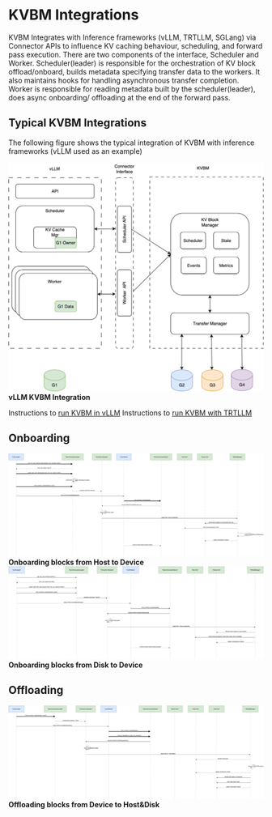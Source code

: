 <!--
SPDX-FileCopyrightText: Copyright (c) 2025 NVIDIA CORPORATION & AFFILIATES.
All rights reserved.
SPDX-License-Identifier: Apache-2.0

Licensed under the Apache License, Version 2.0 (the "License");
you may not use this file except in compliance with the License.
You may obtain a copy of the License at

http://www.apache.org/licenses/LICENSE-2.0

Unless required by applicable law or agreed to in writing, software
distributed under the License is distributed on an "AS IS" BASIS,
WITHOUT WARRANTIES OR CONDITIONS OF ANY KIND, either express or implied.
See the License for the specific language governing permissions and
limitations under the License.
-->

# KVBM Integrations

KVBM Integrates with Inference frameworks (vLLM, TRTLLM, SGLang) via Connector APIs to influence KV caching behaviour, scheduling, and forward pass execution.
There are two components of the interface, Scheduler and Worker. Scheduler(leader) is responsible for the orchestration of KV block offload/onboard, builds metadata specifying transfer data to the workers. It also maintains hooks for handling asynchronous transfer completion. Worker is responsible for reading metadata built by the scheduler(leader), does async onboarding/ offloading at the end of the forward pass.

## Typical KVBM Integrations

The following figure shows the typical integration of KVBM with inference frameworks (vLLM used as an example)

![vLLM KVBM Integration ](../images/kvbm-integrations.png)
**vLLM KVBM Integration**


Instructions to [run KVBM in vLLM](../guides/run_kvbm_in_vllm.md)
Instructions to [run KVBM with TRTLLM](../guides/run_kvbm_in_trtllm.md)

## Onboarding
![Onboarding blocks from Host to Device](../images/kvbm-onboard-host2device.png)
**Onboarding blocks from Host to Device**
![Onboarding blocks from Disk to Device](../images/kvbm-onboard-disk2device.png)
**Onboarding blocks from Disk to Device**

## Offloading
![Offloading blocks from Device to Host&Disk](../images/kvbm-offload.png)
**Offloading blocks from Device to Host&Disk**
